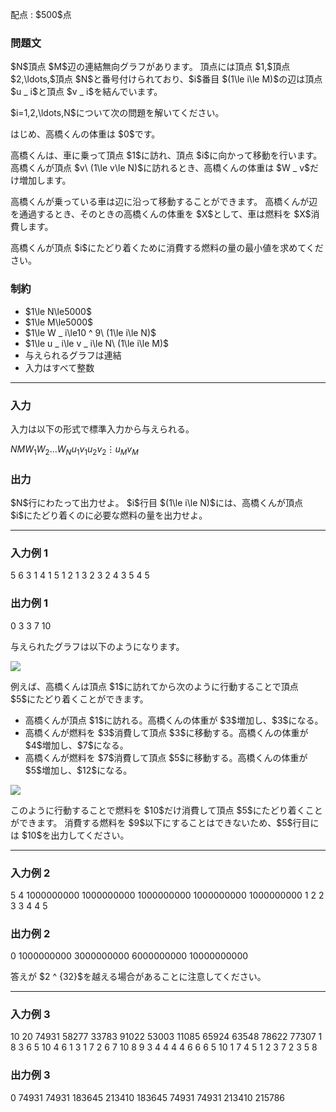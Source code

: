 
<div>

<span>

<span>

<p>
配点 : $500$点
</p>

<div>

<section>

### **問題文**

<p>
$N$頂点 $M$辺の連結無向グラフがあります。
頂点には頂点 $1,$頂点 $2,\ldots,$頂点 $N$と番号付けられており、$i$番目 $(1\le i\le M)$の辺は頂点 $u _ i$と頂点 $v _ i$を結んでいます。
</p>

<p>
$i=1,2,\ldots,N$について次の問題を解いてください。
</p>

<p>
はじめ、高橋くんの体重は $0$です。
</p>

<p>
高橋くんは、車に乗って頂点 $1$に訪れ、頂点 $i$に向かって移動を行います。
高橋くんが頂点 $v\ (1\le v\le N)$に訪れるとき、高橋くんの体重は $W _ v$だけ増加します。
</p>

<p>
高橋くんが乗っている車は辺に沿って移動することができます。
高橋くんが辺を通過するとき、そのときの高橋くんの体重を $X$として、車は燃料を $X$消費します。
</p>

<p>
高橋くんが頂点 $i$にたどり着くために消費する燃料の量の最小値を求めてください。
</p>

</section>

</div>

<div>

<section>

### **制約**

<ul>

<li>
$1\le N\le5000$
</li>

<li>
$1\le M\le5000$
</li>

<li>
$1\le W _ i\le10 ^ 9\ (1\le i\le N)$
</li>

<li>
$1\le u _ i\le v _ i\le N\ (1\le i\le M)$
</li>

<li>
与えられるグラフは連結
</li>

<li>
入力はすべて整数
</li>

</ul>

</section>

</div>

---

<div>

<div>

<section>

### **入力**

<p>
入力は以下の形式で標準入力から与えられる。
</p>

<div>

$N$$M$$W _ 1$$W _ 2$$\ldots$$W _ N$$u _ 1$$v _ 1$$u _ 2$$v _ 2$$\vdots$$u _ M$$v _ M$
</div>

</section>

</div>

<div>

<section>

### **出力**

<p>
$N$行にわたって出力せよ。
$i$行目 $(1\le i\le N)$には、高橋くんが頂点 $i$にたどり着くのに必要な燃料の量を出力せよ。
</p>

</section>

</div>

</div>

---

<div>

<section>

### **入力例 1**

<div>

5 6
3 1 4 1 5
1 2
1 3
2 3
2 4
3 5
4 5

</div>

</section>

</div>

<div>

<section>

### **出力例 1**

<div>

0
3
3
7
10

</div>

<p>
与えられたグラフは以下のようになります。
</p>

<p>

<img src="https://img.atcoder.jp/abc422/070ca7759e00a4745da87b3331be5c16.png">

</img>

</p>

<p>
例えば、高橋くんは頂点 $1$に訪れてから次のように行動することで頂点 $5$にたどり着くことができます。
</p>

<ul>

<li>
高橋くんが頂点 $1$に訪れる。高橋くんの体重が $3$増加し、$3$になる。
</li>

<li>
高橋くんが燃料を $3$消費して頂点 $3$に移動する。高橋くんの体重が $4$増加し、$7$になる。
</li>

<li>
高橋くんが燃料を $7$消費して頂点 $5$に移動する。高橋くんの体重が $5$増加し、$12$になる。
</li>

</ul>

<p>

<img src="https://img.atcoder.jp/abc422/9aab83c1ebccad7294d7976f0ea277aa.png">

</img>

</p>

<p>
このように行動することで燃料を $10$だけ消費して頂点 $5$にたどり着くことができます。
消費する燃料を $9$以下にすることはできないため、$5$行目には $10$を出力してください。
</p>

</section>

</div>

---

<div>

<section>

### **入力例 2**

<div>

5 4
1000000000 1000000000 1000000000 1000000000 1000000000
1 2
2 3
3 4
4 5

</div>

</section>

</div>

<div>

<section>

### **出力例 2**

<div>

0
1000000000
3000000000
6000000000
10000000000

</div>

<p>
答えが $2 ^ {32}$を越える場合があることに注意してください。
</p>

</section>

</div>

---

<div>

<section>

### **入力例 3**

<div>

10 20
74931 58277 33783 91022 53003 11085 65924 63548 78622 77307
1 8
3 6
5 10
4 6
1 3
1 7
2 6
7 10
8 9
3 4
4 4
4 6
6 6
5 10
1 7
4 5
1 2
3 7
2 3
5 8

</div>

</section>

</div>

<div>

<section>

### **出力例 3**

<div>

0
74931
74931
183645
213410
183645
74931
74931
213410
215786

</div>

</section>

</div>

</span>

</span>

</div>
